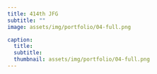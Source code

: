 ```yaml
---
title: 414th JFG
subtitle: ""
image: assets/img/portfolio/04-full.png

caption:
  title: 
  subtitle: 
  thumbnail: assets/img/portfolio/04-full.png
---
```

